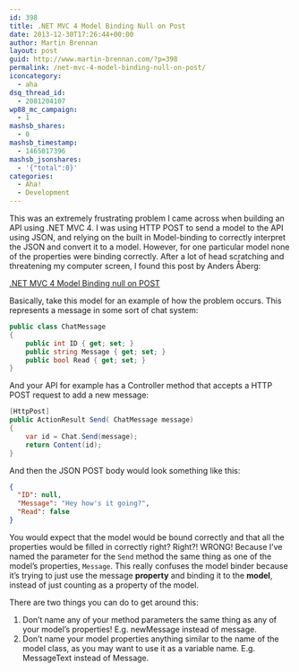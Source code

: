 ```yaml
---
id: 398
title: .NET MVC 4 Model Binding Null on Post
date: 2013-12-30T17:26:44+00:00
author: Martin Brennan
layout: post
guid: http://www.martin-brennan.com/?p=398
permalink: /net-mvc-4-model-binding-null-on-post/
iconcategory:
  - aha
dsq_thread_id:
  - 2081204107
wp88_mc_campaign:
  - 1
mashsb_shares:
  - 0
mashsb_timestamp:
  - 1465017396
mashsb_jsonshares:
  - '{"total":0}'
categories:
  - Aha!
  - Development
---
```

This was an extremely frustrating problem I came across when building an API using .NET MVC 4. I was using HTTP POST to send a model to the API using JSON, and relying on the built in Model-binding to correctly interpret the JSON and convert it to a model. However, for one particular model none of the properties were binding correctly. After a lot of head scratching and threatening my computer screen, I found this post by Anders Åberg<!--more-->:

[.NET MVC 4 Model Binding null on POST](http://ideasof.andersaberg.com/idea/9/net-mvc-4-model-binding-null-on-post)

Basically, take this model for an example of how the problem occurs. This represents a message in some sort of chat system:

```csharp
public class ChatMessage
{
    public int ID { get; set; }
    public string Message { get; set; }
    public bool Read { get; set; }
}
```

And your API for example has a Controller method that accepts a HTTP POST request to add a new message:

```csharp
[HttpPost]
public ActionResult Send( ChatMessage message)
{
    var id = Chat.Send(message);
    return Content(id);
}
```

And then the JSON POST body would look something like this:

```json
{
  "ID": null,
  "Message": "Hey how's it going?",
  "Read": false
}
```

You would expect that the model would be bound correctly and that all the properties would be filled in correctly right? Right?! WRONG! Because I&#8217;ve named the parameter for the `Send` method the same thing as one of the model&#8217;s properties, `Message`. This really confuses the model binder because it&#8217;s trying to just use the message **property** and binding it to the **model**, instead of just counting as a property of the model.

There are two things you can do to get around this:

  1. Don&#8217;t name any of your method parameters the same thing as any of your model&#8217;s properties! E.g. newMessage instead of message.
  2. Don&#8217;t name your model properties anything similar to the name of the model class, as you may want to use it as a variable name. E.g. MessageText instead of Message.
